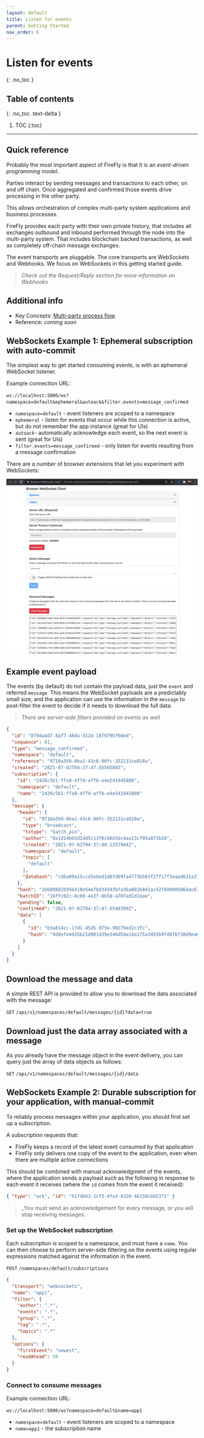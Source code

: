 ```yaml
---
layout: default
title: Listen for events
parent: Getting Started
nav_order: 6
---
```


# Listen for events
{: .no_toc }

## Table of contents
{: .no_toc .text-delta }

1. TOC
{:toc}

---

## Quick reference

Probably the most important aspect of FireFly is that it is an _event-driven programming model_.

Parties interact by sending messages and transactions to each other, on and off chain.
Once aggregated and confirmed those events drive processing in the other party.

This allows orchestration of complex multi-party system applications and business processes.

FireFly provides each party with their own private history, that includes all exchanges
outbound and inbound performed through the node into the multi-party system. That includes
blockchain backed transactions, as well as completely off-chain message exchanges.

The event transports are pluggable. The core transports are WebSockets and Webhooks.
We focus on WebSockets in this getting started guide.

> _Check out the Request/Reply section for more information on Webhooks_

## Additional info

- Key Concepts: [Multi-party process flow](/keyconcepts/multiparty_process_flow.html)
- Reference: _coming soon_

## WebSockets Example 1: Ephemeral subscription with auto-commit

The simplest way to get started consuming events, is with an ephemeral WebSocket listener.

Example connection URL:

`ws://localhost:5000/ws?namespace=default&ephemeral&autoack&filter.events=message_confirmed`

- `namespace=default` - event listeners are scoped to a namespace
- `ephemeral` - listen for events that occur while this connection is active, but do not remember the app instance (great for UIs)
- `autoack`- automatically acknowledge each event, so the next event is sent (great for UIs)
- `filter.events=message_confirmed` - only listen for events resulting from a message confirmation

There are a number of browser extensions that let you experiment with WebSockets:

![Browser Extension](../images/websocket_example.png)

## Example event payload

The events (by default) do not contain the payload data, just the `event` and referred `message`.
This means the WebSocket payloads are a predictably small size, and the application can
use the information in the `message` to post-filter the event to decide if it needs to download
the full data.

> _There are server-side filters provided on events as well_

```json
{
  "id": "8f0da4d7-8af7-48da-912d-187979bf60ed",
  "sequence": 61,
  "type": "message_confirmed",
  "namespace": "default",
  "reference": "9710a350-0ba1-43c6-90fc-352131ce818a",
  "created": "2021-07-02T04:37:47.6556589Z",
  "subscription": {
    "id": "2426c5b1-ffa9-4f7d-affb-e4e541945808",
    "namespace": "default",
    "name": "2426c5b1-ffa9-4f7d-affb-e4e541945808"
  },
  "message": {
    "header": {
      "id": "9710a350-0ba1-43c6-90fc-352131ce818a",
      "type": "broadcast",
      "txtype": "batch_pin",
      "author": "0x1d14b65d2dd5c13f6cb6d3dc4aa13c795a8f3b28",
      "created": "2021-07-02T04:37:40.1257944Z",
      "namespace": "default",
      "topic": [
        "default"
      ],
      "datahash": "cd6a09a15ccd3e6ed1d67d69fa4773b563f27f17f3eaad611a2792ba945ca34f"
    },
    "hash": "1b6808d2b95b418e54e7bd34593bfa36a002b841ac42f89d00586dac61e8df43",
    "batchID": "16ffc02c-8cb0-4e2f-8b58-a707ad1d1eae",
    "pending": false,
    "confirmed": "2021-07-02T04:37:47.6548399Z",
    "data": [
      {
        "id": "b3a814cc-17d1-45d5-975e-90279ed2c3fc",
        "hash": "9ddefe4435b21d901439e546d54a14a175a3493b9fd8fbf38d9ea6d3cbf70826"
      }
    ]
  }
}
```

## Download the message and data

A simple REST API is provided to allow you to download the data associated with the message:

`GET` `/api/v1/namespaces/default/messages/{id}?data=true`

## Download just the data array associated with a message

As you already have the message object in the event delivery, you can query just the array
of data objects as follows:

`GET` `/api/v1/namespaces/default/messages/{id}/data`

## WebSockets Example 2: Durable subscription for your application, with manual-commit

To reliably process messages within your application, you should first set up a subscription.

A subscription requests that:
- FireFly keeps a record of the latest event consumed by that application
- FireFly only delivers one copy of the event to the application, even when there are multiple active connections

This should be combined with manual acknowledgment of the events, where the application sends a
payload such as the following in response to each event it receives (where the `id` comes from the event
it received):

```json
{ "type": "ack", "id": "617db63-2cf5-4fa3-8320-46150cbb5372" }
```

> _You must send an acknowledgement for every message, or you will stop receiving messages.

### Set up the WebSocket subscription

Each subscription is scoped to a namespace, and must have a `name`. You can then choose to perform
server-side filtering on the events using regular expressions matched against the information
in the event.

`POST` `/namespaces/default/subscriptions`

```json
{
  "transport": "websockets",
  "name": "app1",
  "filter": {
    "author": ".*",
    "events": ".*",
    "group": ".*",
    "tag": ".*",
    "topics": ".*"
  },
  "options": {
    "firstEvent": "newest",
    "readAhead": 50
  }
}
```

### Connect to consume messages

Example connection URL:

`ws://localhost:5000/ws?namespace=default&name=app1`

- `namespace=default` - event listeners are scoped to a namespace
- `name=app1` - the subscription name

